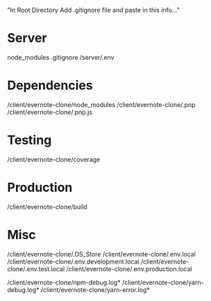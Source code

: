 "In Root Directory Add .gitignore file and paste in this info..."

# Server
node_modules
.gitignore
/server/.env

# Dependencies
/client/evernote-clone/node_modules
/client/evernote-clone/.pnp
/client/evernote-clone/.pnp.js

# Testing
/client/evernote-clone/coverage

# Production
/client/evernote-clone/build

# Misc
/client/evernote-clone/.DS_Store
/client/evernote-clone/.env.local
/client/evernote-clone/.env.development.local
/client/evernote-clone/.env.test.local
/client/evernote-clone/.env.production.local

/client/evernote-clone/npm-debug.log*
/client/evernote-clone/yarn-debug.log*
/client/evernote-clone/yarn-error.log*
